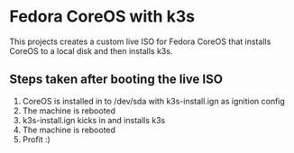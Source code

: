 # Fedora CoreOS with k3s
This projects creates a custom live ISO for Fedora CoreOS that installs CoreOS to a local disk and then installs k3s.

## Steps taken after booting the live ISO
1. CoreOS is installed in to /dev/sda with k3s-install.ign as ignition config
2. The machine is rebooted
3. k3s-install.ign kicks in and installs k3s
4. The machine is rebooted
5. Profit :)